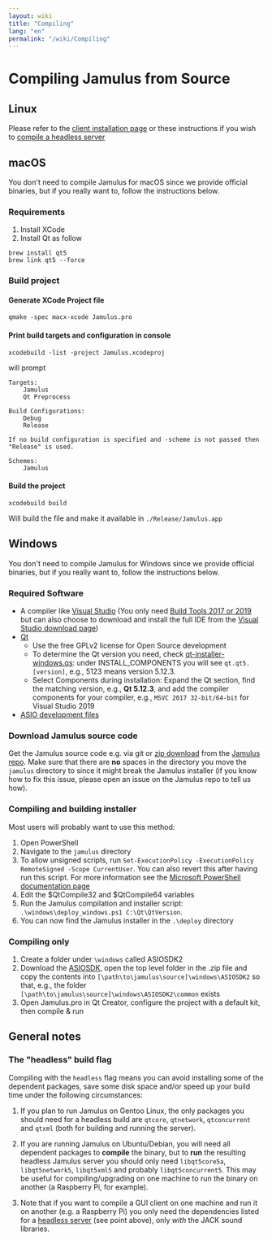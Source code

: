 ```yaml
---
layout: wiki
title: "Compiling"
lang: "en"
permalink: "/wiki/Compiling"
---
```


# Compiling Jamulus from Source

## Linux

Please refer to the [client installation page](Installation-for-Linux) or these instructions if you wish to [compile a headless server](Server-Linux#running-a-headless-server)

## macOS
You don't need to compile Jamulus for macOS since we provide official binaries, but if you really want to, follow the instructions below.
### Requirements

1. Install XCode
1. Install Qt as follow

```shell
brew install qt5
brew link qt5 --force
```

### Build project

#### Generate XCode Project file
```shell
qmake -spec macx-xcode Jamulus.pro
```

#### Print build targets and configuration in console
```shell
xcodebuild -list -project Jamulus.xcodeproj
```
will prompt
```shell
Targets:
    Jamulus
    Qt Preprocess

Build Configurations:
    Debug
    Release

If no build configuration is specified and -scheme is not passed then "Release" is used.

Schemes:
    Jamulus
```

#### Build the project

```shell
xcodebuild build
```

Will build the file and make it available in `./Release/Jamulus.app`


## Windows
You don't need to compile Jamulus for Windows since we provide official binaries, but if you really want to, follow the instructions below.

### Required Software
* A compiler like [Visual Studio](https://visualstudio.microsoft.com) (You only need [Build Tools 2017 or 2019](https://visualstudio.microsoft.com/thank-you-downloading-visual-studio/?sku=BuildTools&rel=16) but can also choose to download and install the full IDE from the [Visual Studio download page](https://visualstudio.microsoft.com/downloads/))
* [Qt](https://www.qt.io/download)
    * Use the free GPLv2 license for Open Source development
    * To determine the Qt version you need, check [qt-installer-windows.qs](https://github.com/corrados/jamulus/blob/master/windows/qt-installer-windows.qs): under INSTALL_COMPONENTS you will see `qt.qt5.[version]`, e.g., 5123 means version 5.12.3.
    * Select Components during installation: Expand the Qt section, find the matching version, e.g., **Qt 5.12.3**, and add the compiler components for your compiler, e.g., `MSVC 2017 32-bit/64-bit` for Visual Studio 2019
* [ASIO development files](https://www.steinberg.net/de/company/developer.html)


### Download Jamulus source code
Get the Jamulus source code e.g. via git or [zip download](https://github.com/corrados/jamulus/archive/master.zip) from the [Jamulus repo](https://github.com/corrados/jamulus). Make sure that there are **no** spaces in the directory you move the `jamulus` directory to since it might break the Jamulus installer (if you know how to fix this issue, please open an issue on the Jamulus repo to tell us how).

### Compiling and building installer

Most users will probably want to use this method:

1. Open PowerShell
1. Navigate to the `jamulus` directory
1. To allow unsigned scripts, run `Set-ExecutionPolicy -ExecutionPolicy RemoteSigned -Scope CurrentUser`. You can also revert this after having run this script. For more information see the [Microsoft PowerShell documentation page](https://docs.microsoft.com/en-us/powershell/module/microsoft.powershell.security/set-executionpolicy)
1. Edit the $QtCompile32 and $QtCompile64 variables
1. Run the Jamulus compilation and installer script: `.\windows\deploy_windows.ps1 C:\Qt\QtVersion`.
1. You can now find the Jamulus installer in the `.\deploy` directory

### Compiling only

1. Create a folder under `\windows` called ASIOSDK2
1. Download the [ASIOSDK](https://www.steinberg.net/asiosdk), open the top level folder in the .zip file and copy the contents into `[\path\to\jamulus\source]\windows\ASIOSDK2` so that, e.g., the folder `[\path\to\jamulus\source]\windows\ASIOSDK2\common` exists
1. Open Jamulus.pro in Qt Creator, configure the project with a default kit, then compile & run


## General notes

### The "headless" build flag

Compiling with the `headless` flag means you can avoid installing some of the dependent packages, save some disk space and/or speed up your build time under the following circumstances:

1. If you plan to run Jamulus on Gentoo Linux, the only packages you should need for a headless build are `qtcore`, `qtnetwork`, `qtconcurrent` and `qtxml` (both for building and running the server).

1. If you are running Jamulus on Ubuntu/Debian, you will need all dependent packages to **compile** the binary, but to **run** the resulting headless Jamulus server you should only need `libqt5core5a`, `libqt5network5`, `libqt5xml5` and probably `libqt5concurrent5`. This may be useful for compiling/upgrading on one machine to run the binary on another (a Raspberry Pi, for example).

1. Note that if you want to compile a GUI client on one machine and run it on another (e.g. a Raspberry Pi) you only need the dependencies listed for a [headless server](Server-Linux#running-a-headless-server) (see point above), only _with_ the JACK sound libraries.
